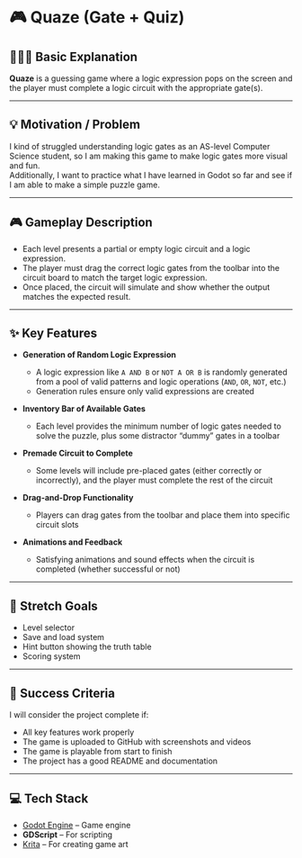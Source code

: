 # 🎮 Quaze (Gate + Quiz)

## 👩🏿‍🔧 Basic Explanation

**Quaze** is a guessing game where a logic expression pops on the screen and the player must complete a logic circuit with the appropriate gate(s).

---

## 💡 Motivation / Problem

I kind of struggled understanding logic gates as an AS-level Computer Science student, so I am making this game to make logic gates more visual and fun.  
Additionally, I want to practice what I have learned in Godot so far and see if I am able to make a simple puzzle game.

---

## 🎮 Gameplay Description

- Each level presents a partial or empty logic circuit and a logic expression.
- The player must drag the correct logic gates from the toolbar into the circuit board to match the target logic expression.
- Once placed, the circuit will simulate and show whether the output matches the expected result.

---

## ✨ Key Features

- **Generation of Random Logic Expression**  
  - A logic expression like `A AND B` or `NOT A OR B` is randomly generated from a pool of valid patterns and logic operations (`AND`, `OR`, `NOT`, etc.)  
  - Generation rules ensure only valid expressions are created

- **Inventory Bar of Available Gates**  
  - Each level provides the minimum number of logic gates needed to solve the puzzle, plus some distractor “dummy” gates in a toolbar

- **Premade Circuit to Complete**  
  - Some levels will include pre-placed gates (either correctly or incorrectly), and the player must complete the rest of the circuit

- **Drag-and-Drop Functionality**  
  - Players can drag gates from the toolbar and place them into specific circuit slots

- **Animations and Feedback**  
  - Satisfying animations and sound effects when the circuit is completed (whether successful or not)

---

## 🚀 Stretch Goals

- Level selector
- Save and load system
- Hint button showing the truth table
- Scoring system

---

## 🥳 Success Criteria

I will consider the project complete if:

- All key features work properly
- The game is uploaded to GitHub with screenshots and videos
- The game is playable from start to finish
- The project has a good README and documentation

---

## 💻 Tech Stack

- [Godot Engine](https://godotengine.org/) – Game engine
- **GDScript** – For scripting
- [Krita](https://krita.org/) – For creating game art
